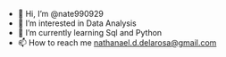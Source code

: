 - 👋 Hi, I’m @nate990929
- 👀 I’m interested in Data Analysis
- 🌱 I’m currently learning Sql and Python
- 📫 How to reach me nathanael.d.delarosa@gmail.com

<!---
nate990929/nate990929 is a ✨ special ✨ repository because its `README.md` (this file) appears on your GitHub profile.
You can click the Preview link to take a look at your changes.
--->
